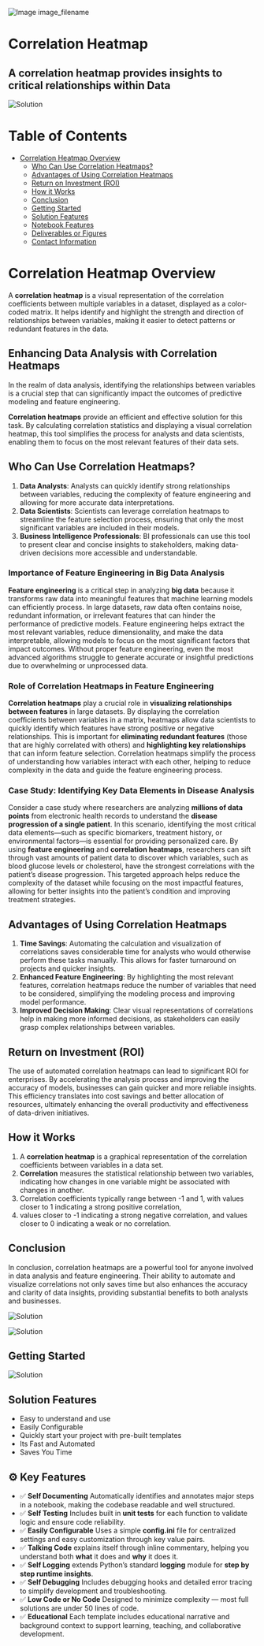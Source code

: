 ![Image image_filename](solution_sign.png)
    
# Correlation Heatmap 

## A correlation heatmap provides insights to critical relationships within Data

    
![Solution](code.png)

    


# Table of Contents

- [Correlation Heatmap Overview](#correlation-heatmap-overview)
  - [Who Can Use Correlation Heatmaps?](#who-can-use-correlation-heatmaps)
  - [Advantages of Using Correlation Heatmaps](#advantages-of-using-correlation-heatmaps)
  - [Return on Investment (ROI)](#return-on-investment-roi)
  - [How it Works](#how-it-works)
  - [Conclusion](#conclusion)
  - [Getting Started](#getting-started)
  - [Solution Features](#solution-features)
  - [Notebook Features](#notebook-features)
  - [Deliverables or Figures](#deliverables-or-figures)
  - [Contact Information](#contact-information)

# Correlation Heatmap Overview

A **correlation heatmap** is a visual representation of the correlation coefficients between multiple variables in a dataset, displayed as a color-coded matrix. It helps identify and highlight the strength and direction of relationships between variables, making it easier to detect patterns or redundant features in the data.

## Enhancing Data Analysis with Correlation Heatmaps
In the realm of data analysis, identifying the relationships between variables is a crucial step that can significantly impact the outcomes of predictive modeling and feature engineering.

**Correlation heatmaps** provide an efficient and effective solution for this task. By calculating correlation statistics and displaying a visual correlation heatmap, this tool simplifies the process for analysts and data scientists, enabling them to focus on the most relevant features of their data sets.

## Who Can Use Correlation Heatmaps?
1. **Data Analysts**: Analysts can quickly identify strong relationships between variables, reducing the complexity of feature engineering and allowing for more accurate data interpretations.
2. **Data Scientists**: Scientists can leverage correlation heatmaps to streamline the feature selection process, ensuring that only the most significant variables are included in their models.
3. **Business Intelligence Professionals**: BI professionals can use this tool to present clear and concise insights to stakeholders, making data-driven decisions more accessible and understandable.

### Importance of Feature Engineering in Big Data Analysis

**Feature engineering** is a critical step in analyzing **big data** because it transforms raw data into meaningful features that machine learning models can efficiently process. In large datasets, raw data often contains noise, redundant information, or irrelevant features that can hinder the performance of predictive models. Feature engineering helps extract the most relevant variables, reduce dimensionality, and make the data interpretable, allowing models to focus on the most significant factors that impact outcomes. Without proper feature engineering, even the most advanced algorithms struggle to generate accurate or insightful predictions due to overwhelming or unprocessed data.

### Role of Correlation Heatmaps in Feature Engineering

**Correlation heatmaps** play a crucial role in **visualizing relationships between features** in large datasets. By displaying the correlation coefficients between variables in a matrix, heatmaps allow data scientists to quickly identify which features have strong positive or negative relationships. This is important for **eliminating redundant features** (those that are highly correlated with others) and **highlighting key relationships** that can inform feature selection. Correlation heatmaps simplify the process of understanding how variables interact with each other, helping to reduce complexity in the data and guide the feature engineering process.

### Case Study: Identifying Key Data Elements in Disease Analysis

Consider a case study where researchers are analyzing **millions of data points** from electronic health records to understand the **disease progression of a single patient**. In this scenario, identifying the most critical data elements—such as specific biomarkers, treatment history, or environmental factors—is essential for providing personalized care. By using **feature engineering** and **correlation heatmaps**, researchers can sift through vast amounts of patient data to discover which variables, such as blood glucose levels or cholesterol, have the strongest correlations with the patient’s disease progression. This targeted approach helps reduce the complexity of the dataset while focusing on the most impactful features, allowing for better insights into the patient’s condition and improving treatment strategies.



## Advantages of Using Correlation Heatmaps
1. **Time Savings**: Automating the calculation and visualization of correlations saves considerable time for analysts who would otherwise perform these tasks manually. This allows for faster turnaround on projects and quicker insights.
2. **Enhanced Feature Engineering**: By highlighting the most relevant features, correlation heatmaps reduce the number of variables that need to be considered, simplifying the modeling process and improving model performance.
3. **Improved Decision Making**: Clear visual representations of correlations help in making more informed decisions, as stakeholders can easily grasp complex relationships between variables.

## Return on Investment (ROI)
The use of automated correlation heatmaps can lead to significant ROI for enterprises. By accelerating the analysis process and improving the accuracy of models, businesses can gain quicker and more reliable insights. This efficiency translates into cost savings and better allocation of resources, ultimately enhancing the overall productivity and effectiveness of data-driven initiatives.

## How it Works
1. A **correlation heatmap** is a graphical representation of the correlation coefficients between variables in a data set.   
2. **Correlation** measures the statistical relationship between two variables, indicating how changes in one variable might be associated with changes in another.   
3. Correlation coefficients typically range between -1 and 1, with values closer to 1 indicating a strong positive correlation,    
4. values closer to -1 indicating a strong negative correlation, and values closer to 0 indicating a weak or no correlation.   

## Conclusion
In conclusion, correlation heatmaps are a powerful tool for anyone involved in data analysis and feature engineering. Their ability to automate and visualize correlations not only saves time but also enhances the accuracy and clarity of data insights, providing substantial benefits to both analysts and businesses.


![Solution](code.png)

    
![Solution](code.png)

    
## Getting Started
    
![Solution](code.png)

    
## Solution Features

- Easy to understand and use  
- Easily Configurable 
- Quickly start your project with pre-built templates
- Its Fast and Automated
- Saves You Time 



## ⚙️ Key Features

- ✅ **Self Documenting** Automatically identifies and annotates major steps in a notebook, making the codebase readable and well structured.
- ✅ **Self Testing** Includes built in **unit tests** for each function to validate logic and ensure code reliability.
- ✅ **Easily Configurable** Uses a simple **config.ini** file for centralized settings and easy customization through key value pairs.
- ✅ **Talking Code** explains itself through inline commentary, helping you understand both **what** it does and **why** it does it.
- ✅ **Self Logging** extends Python’s standard **logging** module for **step by step runtime insights**.
- ✅ **Self Debugging** Includes debugging hooks and detailed error tracing to simplify development and troubleshooting.
- ✅ **Low Code or  No Code** Designed to minimize complexity — most full solutions are under 50 lines of code.
- ✅ **Educational** Each template includes educational narrative and background context to support learning, teaching, and collaborative development.

    